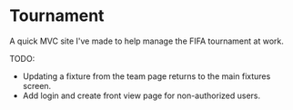 Tournament
==========

A quick MVC site I've made to help manage the FIFA tournament at work.


TODO:
- Updating a fixture from the team page returns to the main fixtures screen.
- Add login and create front view page for non-authorized users.
